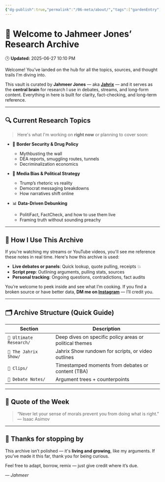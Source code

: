 ```yaml
---
{"dg-publish":true,"permalink":"/06-meta/about/","tags":["gardenEntry"]}
---
```


# 👋 Welcome to Jahmeer Jones’ Research Archive
<p><span>🕒 <strong>Updated:</strong> 2025-06-27 10:10 PM</span></p>
Welcome! You’ve landed on the hub for all the topics, sources, and thought trails I'm diving into.

This vault is curated by **Jahmeer Jones** — aka [**Jahrix**](https://www.youtube.com/@JahrixYT) — and it serves as the **central brain** for research I use in debates, streams, and long-form content. Everything in here is built for clarity, fact-checking, and long-term reference.

---

## 🔍 Current Research Topics

> Here's what I'm working on **right now** or planning to cover soon:

- 🧱 **Border Security & Drug Policy**  
  - Mythbusting the wall  
  - DEA reports, smuggling routes, tunnels  
  - Decriminalization economics

- 🧠 **Media Bias & Political Strategy**  
  - Trump’s rhetoric vs reality  
  - Democrat messaging breakdowns  
  - How narratives shift online

- 📊 **Data-Driven Debunking**  
  - PolitiFact, FactCheck, and how to use them live  
  - Framing truth without sounding preachy
---

## 🎥 How I Use This Archive

If you're watching my streams or YouTube videos, you'll see me reference these notes in real time. Here's how this archive is used:

- **Live debates or panels**: Quick lookup, quote pulling, receipts 💥  
- **Script prep**: Outlining arguments, pulling stats, sources  
- **Personal tracking**: Ongoing questions, contradictions, fact audits

You’re welcome to peek inside and see what I’m cooking. If you find a broken source or have better data, **DM me on [Instagram](https://www.instagram.com/ineireti/)** — I’ll credit you.

---

## 🗂️ Archive Structure (Quick Guide)

| Section                 | Description                                             |
| ----------------------- | ------------------------------------------------------- |
| `📁 Ultimate Research/` | Deep dives on specific policy areas or political themes |
| `📁 The Jahrix Show/`   | Jahrix Show rundown for scripts, or video outlines      |
| `📁 Clips/`             | Timestamped moments from debates or content (TBA)       |
| `📁 Debate Notes/`      | Argument trees + counterpoints                          |

---

## 🧠 Quote of the Week

> “Never let your sense of morals prevent you from doing what is right.”
> — Isaac Asimov

---

## 🙏 Thanks for stopping by

This archive isn’t polished — it's **living and growing**, like my arguments. If you’ve made it this far, thank you for being curious.

Feel free to adapt, borrow, remix — just give credit where it’s due.

— *Jahmeer*